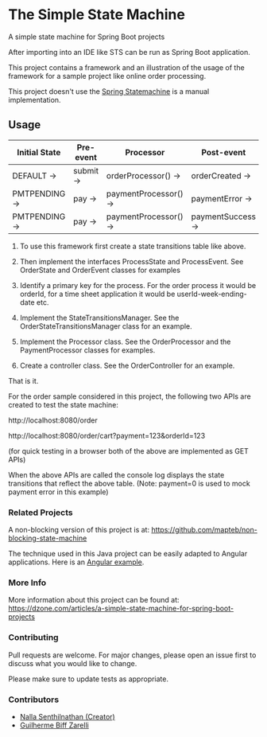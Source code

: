 # The Simple State Machine

A simple state machine for Spring Boot projects

After importing into an IDE like STS can be run as Spring Boot application.

This project contains a framework and an illustration of the usage of the framework for a sample project like online order processing.

This project doesn't use the [Spring Statemachine](https://projects.spring.io/spring-statemachine/) is a manual implementation.

## Usage

|Initial State |Pre-event |   Processor    |        Post-event  |  Final State  |
| --- | --- | --- | --- | --- |  
|DEFAULT    ->|  submit ->| orderProcessor() ->| orderCreated   -> |PMTPENDING |
|PMTPENDING -> | pay    ->| paymentProcessor() ->| paymentError   -> |PMTPENDING |
|PMTPENDING ->|  pay    ->| paymentProcessor() ->| paymentSuccess ->| COMPLETED |

1. To use this framework first create a state transitions table like above.

2. Then implement the interfaces ProcessState and ProcessEvent.
See OrderState and OrderEvent classes for examples

3. Identify a primary key for the process. For the order process it would be orderId, for a time sheet application it would be userId-week-ending-date etc.

4. Implement the StateTransitionsManager. See the OrderStateTransitionsManager class for an example.

5. Implement the Processor class. See the OrderProcessor and the PaymentProcessor classes for examples.

6. Create a controller class. See the OrderController for an example.

That is it.

For the order sample considered in this project, the following two APIs are created to test the state machine:

http://localhost:8080/order

http://localhost:8080/order/cart?payment=123&orderId=123

(for quick testing in a browser both of the above are implemented as GET APIs)

When the above APIs are called the console log displays the state transitions that reflect the above table. (Note: payment=0 is used to mock payment error in this example)

### Related Projects

A non-blocking version of this project is at: <https://github.com/mapteb/non-blocking-state-machine>

The technique used in this Java project can be easily adapted to Angular applications. Here is an [Angular example](https://github.com/mapteb/angular-a-development-pattern).

### More Info

More information about this project can be found at:
<https://dzone.com/articles/a-simple-state-machine-for-spring-boot-projects>

### Contributing

Pull requests are welcome. For major changes, please open an issue first to discuss what you would like to change.

Please make sure to update tests as appropriate.

### Contributors

- [Nalla Senthilnathan (Creator)](https://github.com/mapteb) 
- [Guilherme Biff Zarelli](github.com/gbzarelli)